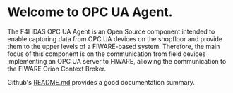 # Welcome to OPC UA Agent.

The F4I IDAS OPC UA Agent is an Open Source component intended to enable capturing data from OPC UA devices on the shopfloor and provide them to the upper levels of a FIWARE-based system. Therefore, the main focus of this component is on the communication from field devices implementing an OPC UA server to FIWARE, allowing the communication to the FIWARE Orion Context Broker.

Github's [README.md](https://github.com/is3labengrd/iotagent-opcua/blob/master/README.md) provides a good documentation summary.
